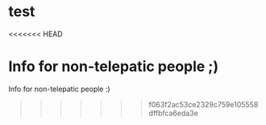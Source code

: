 # test

<<<<<<< HEAD

Info for non-telepatic people ;)
=======
Info for non-telepatic people :)
>>>>>>> f063f2ac53ce2329c759e105558dffbfca6eda3e
